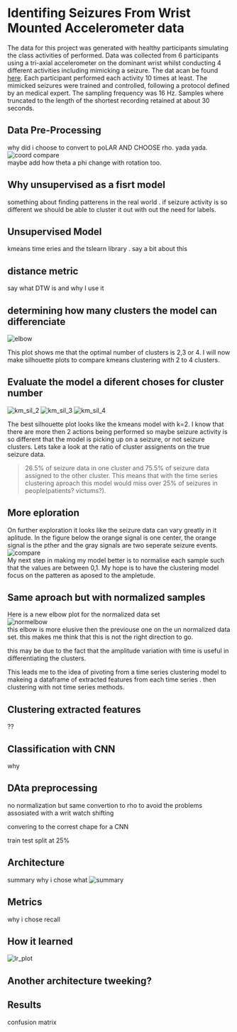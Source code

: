 # **Identifing Seizures From Wrist Mounted Accelerometer data**



The data for this project was generated with healthy participants simulating the class activities of performed. Data was collected from 6 participants using a tri-axial accelerometer on the dominant wrist whilst conducting 4 different activities including mimicking a seizure. The dat acan be found 
[here](http://www.timeseriesclassification.com/description.php?Dataset=Epilepsy). Each participant performed each activity 10 times at least. The mimicked seizures were trained and controlled, following a protocol defined by an medical expert. The sampling frequency was 16 Hz. Samples where truncated to the length of the shortest recording retained at about 30 seconds.


## **Data Pre-Processing**
why did i choose to convert to poLAR AND CHOOSE rho. yada yada.
![coord compare](images/compare_coords.png)
<br>
maybe add how theta a phi change with rotation too.

## **Why unsupervised as a fisrt model**
something about finding patterens in the real world . if seizure activity is so different we should be able to cluster it out with out the need for labels.

## Unsupervised Model 
kmeans time eries and the tslearn library . say a bit about this

## distance metric
say what DTW is and why I use it

## determining how many clusters the model can differenciate
![elbow](images/elbow_dtw.png)

This plot shows me that the optimal number of clusters is 2,3 or 4. I will now make silhouette plots to compare kmeans clustering with 2 to 4 clusters.<br>
## Evaluate the model a diferent choses for cluster number
![km_sil_2](images/sil_plot_c2.png)
![km_sil_3](images/sil_plot_c3.png)
![km_sil_4](images/sil_plot_c4.png)



The best silhouette plot looks like the kmeans model with k=2. I know that there are more then 2 actions being performed so maybe seizure activity is so different that the model is picking up on a seizure, or not seizure clusters. Lets take a look at the ratio of cluster assignents on the true seizure data.<br>
>26.5% of seizure data in one cluster and 75.5% of seizure data assigned to the other cluster. This means that with the time series clustering aproach this model would miss over 25% of seizures in people(patients? victums?).<br>

## More eploration

On further exploration it looks like the seizure data can vary greatly in it aplitude. In the figure below the orange signal is one center, the orange signal is the pther and the gray signals are two seperate seizure events.<br>
![compare](images/raw_series_comparison.png)<br>
My next step in making my model better is to normalise each sample such that the values are between 0,1.  My hope is to have the clustering model focus on the patteren as aposed to the ampletude.<br>

## Same aproach but with normalized samples

Here is a new elbow plot for the normalized data set<br>
![normelbow](images/elbow_dtw_normalized.png)<br>
this elbow is more elusive then the previouse one on the un normalized data set. this makes me think that this is not the right direction to go. <br>

this may be due to the fact that the amplitude variation with time is useful in differentiating the clusters. <br>

This leads me to the idea of pivoting from a time series clustering model to  makeing a dataframe of extracted features from each time series . then clustering with not time series methods.<br>

## Clustering extracted features
??


## **Classification with CNN**
 why

## DAta preprocessing
no normalization but same convertion to rho to avoid the problems assosiated with a writ watch shifting

convering to the correst chape for a CNN

train test split at 25%

## Architecture
summary
why i chose what 
![summary](images/model1_summary.png)

## Metrics
why i chose recall

## How it learned
![lr_plot](images/lr_plot_model1_100epochs.png)

## Another architecture tweeking?

## Results 
confusion matrix

